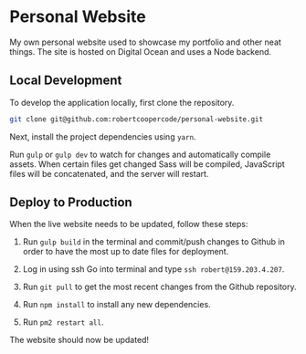 # Personal Website
My own personal website used to showcase my portfolio and other neat things. The site is hosted on Digital Ocean and uses a Node backend.

## Local Development
To develop the application locally, first clone the repository.

```bash
git clone git@github.com:robertcoopercode/personal-website.git
```

Next, install the project dependencies using `yarn`.

Run `gulp` or `gulp dev` to watch for changes and automatically compile assets. When certain files get changed Sass will be compiled, JavaScript files will be concatenated, and the server will restart.

## Deploy to Production
When the live website needs to be updated, follow these steps:

1) Run `gulp build` in the terminal and commit/push changes to Github in order to have the most up to date files for deployment.

2) Log in using ssh
Go into terminal and type `ssh robert@159.203.4.207`.

3) Run `git pull` to get the most recent changes from the Github repository.

4) Run `npm install` to install any new dependencies.

5) Run `pm2 restart all`.

The website should now be updated!

